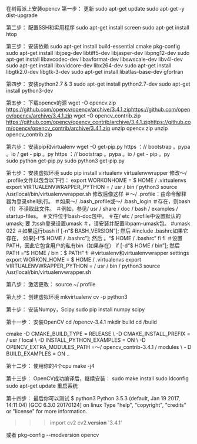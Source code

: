 在树莓派上安装opencv
第一步：
更新
sudo apt-get update 
sudo apt-get -y dist-upgrade

第二步：
配置SSH和实用程序
sudo apt-get install screen 
sudo apt-get install htop

第三步：
安装依赖
sudo apt-get install build-essential cmake pkg-config
sudo apt-get install libjpeg-dev libtiff5-dev libjasper-dev libpng12-dev
sudo apt-get install libavcodec-dev libavformat-dev libswscale-dev libv4l-dev
sudo apt-get install libxvidcore-dev libx264-dev
sudo apt-get install libgtk2.0-dev libgtk-3-dev
sudo apt-get install libatlas-base-dev gfortran

第四步：
安装python2.7 & 3
sudo apt-get install python2.7-dev 
sudo apt-get install python3-dev

第五步：
下载opencv的源
wget -O opencv.zip https://github.com/opencv/opencv/archive/3.4.1.ziphttps://github.com/opencv/opencv/archive/3.4.1.zip
wget -O opencv_contrib.zip https://github.com/opencv/opencv_contrib/archive/3.4.1.ziphttps://github.com/opencv/opencv_contrib/archive/3.4.1.zip
unzip opencv.zip
unzip opencv_contrib.zip


第六步：
安装pip和virtualenv
wget -O get-pip.py https ：// bootstrap 。pypa 。io / get - pip 。py  https ：// bootstrap 。pypa 。io / get - pip 。py  
sudo python get-pip.py 
sudo python3 get-pip.py

第七步：
安装虚拟环境
sudo pip install virtualenv virtualenvwrapper
修改〜/ .profile文件以包含以下行：
export WORKONHOME = $ HOME / .virtualenvs 
export VIRTUALENVWRAPPER_PYTHON = / usr / bin / python3 
source /usr/local/bin/virtualenvwrapper.sh
修改后像这样
＃〜/ .profile：由命令解释器为登录shell执行。
＃如果〜/ .bash_profile或〜/ .bash_login 
＃存在，则bash（1）不读取此文件。
＃例如，参见/ usr / share / doc / bash / examples / startup-files。
＃文件位于bash-doc包中。
＃在/ etc / profile中设置默认的umask; 要
为ssh登录设置umask ＃，请安装并配置libpam-umask包。
#umask 022 
＃如果运行bash 
if [-n“$ BASH_VERSION”]; 然后
    #include .bashrc如果它存在，
    如果[-f“$ HOME / .bashrc”]; 然后
        。“$ HOME / .bashrc” 
    fi 
fi 
＃设置PATH，因此它包含用户的私有bin（如果存在）
if [-d“$ HOME / bin”]; 然后
    PATH =“$ HOME / bin：$ PATH” 
fi 
＃virtualenv和virtualenvwrapper settings 
export WORKON_HOME = $ HOME / .virtualenvs 
export VIRTUALENVWRAPPER_PYTHON = / usr / bin / python3 
source /usr/local/bin/virtualenvwrapper.sh


第八步：
激活更改：
source ~/.profile

第九步：
创建虚拟环境
mkvirtualenv cv -p python3


第十步：
安装Numpy，Scipy
sudo pip install numpy scipy

第十一步：
安装OpenCV
cd  /opencv-3.4.1 
mkdir build 
cd /build 

cmake -D CMAKE_BUILD_TYPE = RELEASE \ 
    -D CMAKE_INSTALL_PREFIX = / usr / local \ 
    -D INSTALL_PYTHON_EXAMPLES = ON \ 
    -D OPENCV_EXTRA_MODULES_PATH =〜/ opencv_contrib-3.4.1 / modules \ 
    - D BUILD_EXAMPLES = ON ..


第十二步：
使用你的4个cpu
make -j4



第十三步：
OpenCV成功编译后，继续安装：
sudo make install 
sudo ldconfig 
sudo apt-get update
重启系统

第十四步：
最后你可以测试
$ python3
Python 3.5.3 (default, Jan 19 2017, 14:11:04) 
[GCC 6.3.0 20170124] on linux
Type "help", "copyright", "credits" or "license" for more information.
>>> import cv2
>>> cv2.__version__
'3.4.1'

或者
pkg-config --modversion opencv
